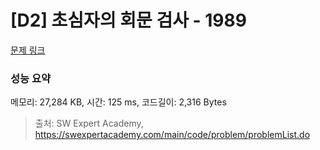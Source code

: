 # [D2] 초심자의 회문 검사 - 1989 

[문제 링크](https://swexpertacademy.com/main/code/problem/problemDetail.do?contestProbId=AV5PyTLqAf4DFAUq) 

### 성능 요약

메모리: 27,284 KB, 시간: 125 ms, 코드길이: 2,316 Bytes



> 출처: SW Expert Academy, https://swexpertacademy.com/main/code/problem/problemList.do